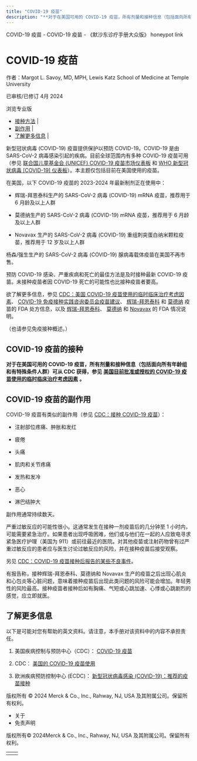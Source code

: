 ```yaml
---
title: "COVID-19 疫苗"
description: "**对于在美国可用的 COVID-19 疫苗，所有剂量和接种信息（包括面向所有年龄组和有特殊条件人群）可从 CDC 获得，参见** **[美国目前批准或授权的 COVID-19 疫苗使用的临时临床治疗考虑因素](https://www.cdc.gov/vaccines/covid-19/clinical-considerations/interim-considerations-us.html)** **。**"
---
```


﻿COVID-19 疫苗 - COVID-19 疫苗 - 《默沙东诊疗手册大众版》 honeypot link

# COVID-19 疫苗

作者：Margot L. Savoy, MD, MPH, Lewis Katz School of Medicine at Temple University

已审核/已修订 4月 2024

浏览专业版

- [接种方法](#接种方法_v54076909_zh) \|
- [副作用](#副作用_v54076916_zh) \|
- [了解更多信息](#了解更多信息_v54076956_zh) \|

新型冠状病毒 (COVID-19) 疫苗提供保护以预防 COVID-19。COVID-19 是由 SARS-CoV-2 病毒感染引起的疾病。目前全球范围内有多种 COVID-19 疫苗可用（参见 [联合国儿童基金会 (UNICEF) COVID-19 疫苗市场仪表板](https://www.unicef.org/supply/covid-19-market-dashboard) 和 [WHO 新型冠状病毒 \[COVID-19\] 仪表板](https://covid19.who.int/)）。本主题仅包括目前在美国使用的疫苗。

在美国，以下 COVID-19 疫苗的 2023-2024 年最新制剂正在使用中：

- 辉瑞-拜恩泰科生产的 SARS-CoV-2 病毒 (COVID-19) mRNA 疫苗，推荐用于 6 月龄及以上人群

- 莫德纳生产的 SARS-CoV-2 病毒 (COVID-19) mRNA 疫苗，推荐用于 6 月龄及以上人群

- Novavax 生产的 SARS-CoV-2 病毒 (COVID-19) 重组刺突蛋白纳米颗粒疫苗，推荐用于 12 岁及以上人群


杨森/强生生产的 SARS-CoV-2 病毒 (COVID-19) 腺病毒载体疫苗在美国不再市售。

预防 COVID-19 感染、严重疾病和死亡的最佳方法是及时接种最新 COVID-19 疫苗。未接种疫苗者因 COVID-19 死亡的可能性也比接种疫苗者要高。

欲了解更多信息，参见 [CDC：美国 COVID-19 疫苗使用的临时临床治疗考虑因素](https://www.cdc.gov/vaccines/covid-19/clinical-considerations/interim-considerations-us.html)、 [COVID-19 免疫接种实践咨询委员会疫苗建议](https://www.cdc.gov/vaccines/hcp/acip-recs/vacc-specific/covid-19.html)、 [辉瑞-拜恩泰科](https://www.fda.gov/vaccines-blood-biologics/comirnaty) 和 [莫德纳](https://www.fda.gov/vaccines-blood-biologics/spikevax) 疫苗的 FDA 处方信息，以及 [辉瑞-拜恩泰科](https://www.fda.gov/vaccines-blood-biologics/coronavirus-covid-19-cber-regulated-biologics/pfizer-biontech-covid-19-vaccines#additional)、 [莫德纳](https://www.fda.gov/vaccines-blood-biologics/coronavirus-covid-19-cber-regulated-biologics/moderna-covid-19-vaccines#additional) 和 [Novavax](https://www.fda.gov/emergency-preparedness-and-response/coronavirus-disease-2019-covid-19/novavax-covid-19-vaccine-adjuvanted#additional) 的 FDA 情况说明。

（也请参见免疫接种概述。）

## COVID-19 疫苗的接种

**对于在美国可用的 COVID-19 疫苗，所有剂量和接种信息（包括面向所有年龄组和有特殊条件人群）可从 CDC 获得，参见** **[美国目前批准或授权的 COVID-19 疫苗使用的临时临床治疗考虑因素](https://www.cdc.gov/vaccines/covid-19/clinical-considerations/interim-considerations-us.html)** **。**

## COVID-19 疫苗的副作用

COVID-19 疫苗有类似的副作用（参见 [CDC：接种 COVID-19 疫苗](https://www.cdc.gov/coronavirus/2019-ncov/vaccines/expect.html)）：

- 注射部位疼痛、肿胀和发红

- 疲倦

- 头痛

- 肌肉和关节疼痛

- 发热和发冷

- 恶心

- 淋巴结肿大


副作用通常持续数天。

严重过敏反应的可能性很小。这通常发生在接种一剂疫苗后的几分钟至 1 小时内，可能需要紧急治疗。如果患者出现呼吸困难，他们或与他们在一起的人应致电寻求紧急医疗护理（美国为 911）或前往最近的医院。对其他疫苗或注射药物曾有过严重过敏反应的患者应与医生讨论过敏反应的风险，并在接种疫苗后接受观察。

另见 [CDC：COVID-19 疫苗接种后报告的某些不良事件](https://www.cdc.gov/coronavirus/2019-ncov/vaccines/safety/adverse-events.html)。

有报告称，接种辉瑞-拜恩泰科、莫德纳和 Novavax 生产的疫苗之后出现心肌炎和心包炎等心脏问题，意味着接种疫苗后出现此类问题的风险可能会增加。年轻男性的风险最高。接种疫苗者接种后如有胸痛、气短或心跳加速、心悸或心跳剧烈的感觉，应立即就医。

## 了解更多信息

以下是可能对您有帮助的英文资料。请注意，本手册对该资料中的内容不承担责任。

1. 美国疾病控制与预防中心（CDC）： [COVID-19 疫苗](https://www.cdc.gov/coronavirus/2019-ncov/vaccines/)

2. CDC： [美国的 COVID-19 疫苗使用](https://www.cdc.gov/vaccines/covid-19/clinical-considerations/covid-19-vaccines-us.html#vaccination-people-immunocompromised)

3. 欧洲疾病预防控制中心 (ECDC)： [新型冠状病毒感染 (COVID-19)：推荐的疫苗接种](https://vaccine-schedule.ecdc.europa.eu/Scheduler/ByDisease?SelectedDiseaseId=52&SelectedCountryIdByDisease=-1)




版权所有 © 2024
Merck & Co., Inc., Rahway, NJ, USA 及其附属公司。保留所有权利。

- 关于
- 免责声明

版权所有© 2024Merck & Co., Inc., Rahway, NJ, USA 及其附属公司。保留所有权利。

|     |     |
| --- | --- |
|  |  |